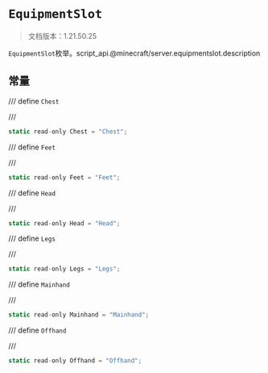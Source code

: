 # `EquipmentSlot`

> 文档版本：1.21.50.25

`EquipmentSlot`枚举。script_api.@minecraft/server.equipmentslot.description

## 常量

/// define
`Chest`


///

```js
static read-only Chest = "Chest";
```


/// define
`Feet`


///

```js
static read-only Feet = "Feet";
```


/// define
`Head`


///

```js
static read-only Head = "Head";
```


/// define
`Legs`


///

```js
static read-only Legs = "Legs";
```


/// define
`Mainhand`


///

```js
static read-only Mainhand = "Mainhand";
```


/// define
`Offhand`


///

```js
static read-only Offhand = "Offhand";
```

